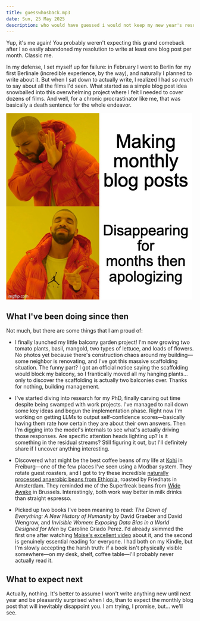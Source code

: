 ```yaml
---
title: guesswhosback.mp3
date: Sun, 25 May 2025
description: who would have guessed i would not keep my new year's resolution, AGAIN :)
---
```


Yup, it's me again! You probably weren't expecting this grand comeback after I so easily abandoned my resolution to write at least one blog post per month. Classic me.

In my defense, I set myself up for failure: in February I went to Berlin for my first Berlinale (incredible experience, by the way), and naturally I planned to write about it. But when I sat down to actually write, I realized I had *so much* to say about all the films I'd seen. What started as a simple blog post idea snowballed into this overwhelming project where I felt I needed to cover dozens of films. And well, for a chronic procrastinator like me, that was basically a death sentence for the whole endeavor.

<div class="xkcd-comic">
    <img src="../assets/images/9v5ajs.jpg" alt="">
</div>


## What I've been doing since then

Not much, but there are some things that I am proud of:

- I finally launched my little balcony garden project! I'm now growing two tomato plants, basil, mangold, two types of lettuce, and loads of flowers. No photos yet because there's construction chaos around my building—some neighbor is renovating, and I've got this massive scaffolding situation. The funny part? I got an official notice saying the scaffolding would block my balcony, so I frantically moved all my hanging plants... only to discover the scaffolding is actually two balconies over. Thanks for nothing, building management.

- I've started diving into research for my PhD, finally carving out time despite being swamped with work projects. I've managed to nail down some key ideas and begun the implementation phase. Right now I'm working on getting LLMs to output self-confidence scores—basically having them rate how certain they are about their own answers. Then I'm digging into the model's internals to see what's actually driving those responses. Are specific attention heads lighting up? Is it something in the residual streams? Still figuring it out, but I'll definitely share if I uncover anything interesting.

- Discovered what might be the best coffee beans of my life at [Kohi](https://www.instagram.com/kohi.freiburg?utm_source=ig_web_button_share_sheet&igsh=ZDNlZDc0MzIxNw==) in Freiburg—one of the few places I've seen using a Modbar system. They rotate guest roasters, and I got to try these incredible [naturally processed anaerobic beans from Ethiopia](https://friedhats.com/products/ethiopia-buku-sayisa-anaerobic?Roast=Espresso&Size=250gr), roasted by Friedhats in Amsterdam. They reminded me of the Superfreak beans from [Wide Awake](https://wideawake.coffee/) in Brussels. Interestingly, both work way better in milk drinks than straight espresso.

- Picked up two books I've been meaning to read: *The Dawn of Everything: A New History of Humanity* by David Graeber and David Wengrow, and *Invisible Women: Exposing Data Bias in a World Designed for Men* by Caroline Criado Perez. I'd already skimmed the first one after watching [Moise's excellent video](https://youtu.be/e9UeKOz5QRE?feature=shared) about it, and the second is genuinely essential reading for everyone. I had both on my Kindle, but I'm slowly accepting the harsh truth: if a book isn't physically visible somewhere—on my desk, shelf, coffee table—I'll probably never actually read it.



## What to expect next

Actually, nothing. It's better to assume I won't write anything new until next year and be pleasantly surprised when I do, than to expect the monthly blog post that will inevitably disappoint you. I am trying, I promise, but... we'll see.
